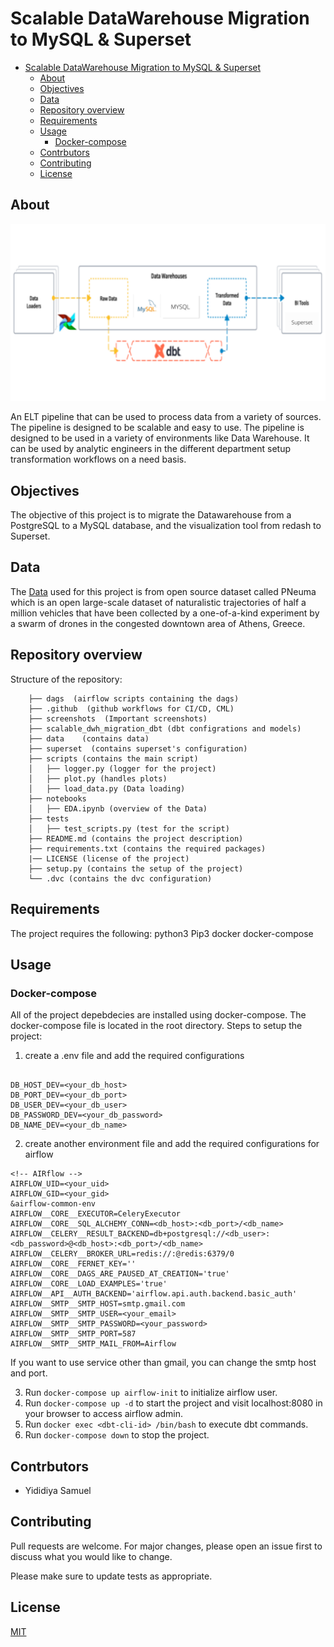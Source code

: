 # Scalable DataWarehouse Migration to MySQL & Superset

<!-- Table of contents -->
- [Scalable DataWarehouse Migration to MySQL & Superset](#scalable-datawarehouse-migration-to-mysql--superset)
  - [About](#about)
  - [Objectives](#objectives)
  - [Data](#data)
  - [Repository overview](#repository-overview)
  - [Requirements](#requirements)
  - [Usage](#usage)
    - [Docker-compose](#docker-compose)
  - [Contrbutors](#contrbutors)
  - [Contributing](#contributing)
  - [License](#license)

## About
<!-- import an image -->
![flow-diagram](./images/workflow.png)

An ELT pipeline that can be used to process data from a variety of sources. The pipeline is designed to be scalable and easy to use. The pipeline is designed to be used in a variety of environments like Data Warehouse. It can be used by analytic engineers in the different department setup transformation workflows on a need basis. 

## Objectives
The objective of this project is to migrate the Datawarehouse from a PostgreSQL to a MySQL database, and the visualization tool from redash to Superset.


## Data
The [Data](https://www.kaggle.com/c/rossmann-store-sales/data) used for this project is from open source dataset called PNeuma which is an open large-scale dataset of naturalistic trajectories of half a million vehicles that have been collected by a one-of-a-kind experiment by a swarm of drones in the congested downtown area of Athens, Greece. 

## Repository overview
 Structure of the repository:
 
        ├── dags  (airflow scripts containing the dags)
        ├── .github  (github workflows for CI/CD, CML)
        ├── screenshots  (Important screenshots)
        ├── scalable_dwh_migration_dbt (dbt configrations and models)
        ├── data    (contains data)
        ├── superset  (contains superset's configuration)
        ├── scripts (contains the main script)	
        │   ├── logger.py (logger for the project)
        │   ├── plot.py (handles plots)
        │   ├── load_data.py (Data loading)
        ├── notebooks	
        │   ├── EDA.ipynb (overview of the Data)
        ├── tests 
        │   ├── test_scripts.py (test for the script)
        ├── README.md (contains the project description)
        ├── requirements.txt (contains the required packages)
        |── LICENSE (license of the project)
        ├── setup.py (contains the setup of the project)
        └── .dvc (contains the dvc configuration)

## Requirements
The project requires the following:
python3
Pip3
docker
docker-compose

## Usage
### Docker-compose
All of the project depebdecies are installed using docker-compose. The docker-compose file is located in the root directory.
Steps to setup the project:
1. create a .env file and add the required configurations
  ```

DB_HOST_DEV=<your_db_host>
DB_PORT_DEV=<your_db_port>
DB_USER_DEV=<your_db_user>
DB_PASSWORD_DEV=<your_db_password>
DB_NAME_DEV=<your_db_name>
```

2. create another environment file and add the required configurations for airflow
```
<!-- AIRflow -->
AIRFLOW_UID=<your_uid>
AIRFLOW_GID=<your_gid>
&airflow-common-env
AIRFLOW__CORE__EXECUTOR=CeleryExecutor
AIRFLOW__CORE__SQL_ALCHEMY_CONN=<db_host>:<db_port>/<db_name>
AIRFLOW__CELERY__RESULT_BACKEND=db+postgresql://<db_user>:<db_password>@<db_host>:<db_port>/<db_name>
AIRFLOW__CELERY__BROKER_URL=redis://:@redis:6379/0
AIRFLOW__CORE__FERNET_KEY=''
AIRFLOW__CORE__DAGS_ARE_PAUSED_AT_CREATION='true'
AIRFLOW__CORE__LOAD_EXAMPLES='true'
AIRFLOW__API__AUTH_BACKEND='airflow.api.auth.backend.basic_auth'
AIRFLOW__SMTP__SMTP_HOST=smtp.gmail.com
AIRFLOW__SMTP__SMTP_USER=<your_email>
AIRFLOW__SMTP__SMTP_PASSWORD=<your_password>
AIRFLOW__SMTP__SMTP_PORT=587
AIRFLOW__SMTP__SMTP_MAIL_FROM=Airflow
```
If you want to use service other than gmail, you can change the smtp host and port.

3. Run `docker-compose up airflow-init` to initialize airflow user.
4. Run `docker-compose up -d` to start the project and visit localhost:8080 in your browser to access airflow admin.
5. Run `docker exec <dbt-cli-id> /bin/bash` to execute dbt commands.
6. Run `docker-compose down` to stop the project.

## Contrbutors
- Yididiya Samuel

## Contributing
Pull requests are welcome. For major changes, please open an issue first to discuss what you would like to change.

Please make sure to update tests as appropriate.


## License
[MIT](https://choosealicense.com/licenses/mit/)

